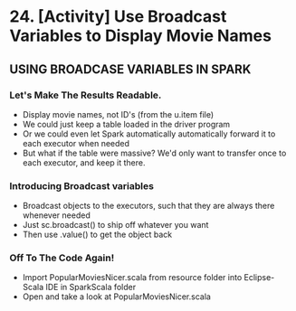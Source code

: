 # 24. [Activity] Use Broadcast Variables to Display Movie Names

## USING BROADCASE VARIABLES IN SPARK

### Let's Make The Results Readable.
* Display movie names, not ID's (from the u.item file)
* We could just keep a table loaded in the driver program
 * Or we could even let Spark automatically automatically forward it to each executor when needed
 * But what if the table were massive? We'd only want to transfer once to each executor, and keep it there.

### Introducing Broadcast variables
* Broadcast objects to the executors, such that they are always there whenever needed
* Just sc.broadcast() to ship off whatever you want
* Then use .value() to get the object back

### Off To The Code Again!
* Import PopularMoviesNicer.scala from resource folder into Eclipse-Scala IDE in SparkScala folder
* Open and take a look at PopularMoviesNicer.scala